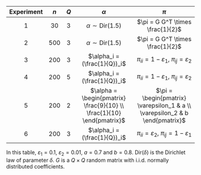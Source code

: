 | Experiment | $n$ | $Q$ |                                $\alpha$                               |                                     $\pi$                                    |
|:----------:|:---:|:---:|:---------------------------------------------------------------------:|:----------------------------------------------------------------------------:|
|      1     |  30 |  3  |                     $\alpha \sim \text{Dir}(1.5)$                     |                       $\pi = G G^T \times \frac{1}{2}$                       |
|      2     | 500 |  3  |                     $\alpha \sim \text{Dir}(1.5)$                     |                       $\pi = G G^T \times \frac{1}{2}$                       |
|      3     | 200 |  3  |                      $\alpha_i = (\frac{1}{Q})_i$                     |           $\pi_{ii} = 1-\varepsilon_1, \ \pi_{ij} = \varepsilon_2$           |
|      4     | 200 |  5  |                      $\alpha_i = (\frac{1}{Q})_i$                     |           $\pi_{ii} = 1-\varepsilon_1, \ \pi_{ij} = \varepsilon_2$           |
|      5     | 200 |  2  | $\alpha = \begin{pmatrix} \frac{9}{10} \\ \frac{1}{10} \end{pmatrix}$ | $\pi = \begin{pmatrix} \varepsilon_1 & a \\ \varepsilon_2 & b \end{pmatrix}$ |
|      6     | 200 |  3  |                      $\alpha_i = (\frac{1}{Q})_i$                     |          $\pi_{ii} = \varepsilon_2, \ \pi_{ij} = 1 - \varepsilon_1$          |

In this table, $\varepsilon_1 = 0.1$, $\varepsilon_2=0.01$, $a = 0.7$ and $b=0.8$. $\text{Dir}(\delta)$ is the Dirichlet law of parameter $\delta$. $G$ is a $Q \times Q$ random matrix with i.i.d. normally distributed coefficients.